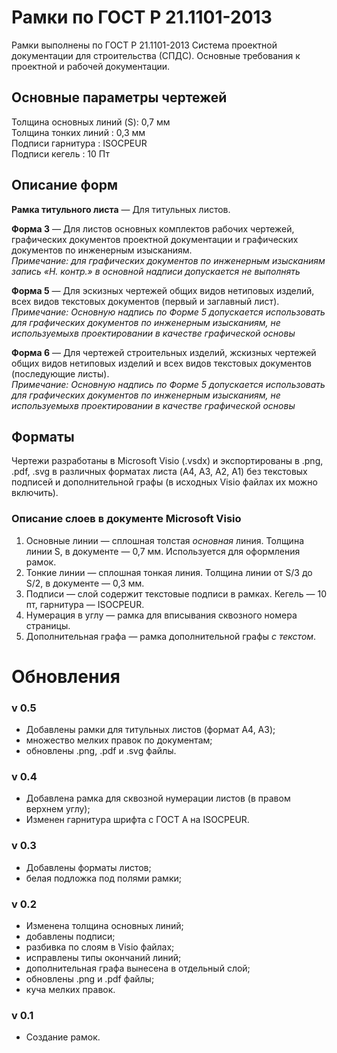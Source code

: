 # Рамки по ГОСТ Р 21.1101-2013
Рамки выполнены по ГОСТ Р 21.1101-2013 Система проектной документации для строительства (СПДС). Основные требования к проектной и рабочей документации.

## Основные параметры чертежей
Толщина основных линий (S): 0,7 мм  
Толщина тонких линий      : 0,3 мм  
Подписи гарнитура         : ISOCPEUR  
Подписи кегель            : 10 Пт

## Описание форм
**Рамка титульного листа** — Для титульных листов.  

**Форма 3** — Для листов основных комплектов рабочих чертежей, графических документов проектной документации и графических документов по инженерным изысканиям.  
*Примечание: для графических документов по инженерным изысканиям запись «Н. контр.» в основной надписи допускается не выполнять*

**Форма 5** — Для эскизных чертежей общих видов нетиповых изделий, всех видов текстовых документов (первый и заглавный лист).  
*Примечание: Основную надпись по Форме 5 допускается использовать для графических документов по инженерным изысканиям, не используемыхв проектировании в качестве графической основы*

**Форма 6** — Для чертежей строительных изделий, жскизных чертежей общих видов нетиповых изделий и всех видов текстовых документов (последующие листы).  
*Примечание: Основную надпись по Форме 5 допускается использовать для графических документов по инженерным изысканиям, не используемыхв проектировании в качестве графической основы*

## Форматы
Чертежи разработаны в Microsoft Visio (.vsdx) и экспортированы в .png, .pdf, .svg в различных форматах листа (A4, A3, A2, A1) без текстовых подписей и дополнительной графы (в исходных Visio файлах их можно включить).

### Описание слоев в документе Microsoft Visio
1. Основные линии — сплошная толстая *основная* линия. Толщина линии S, в документе — 0,7 мм. Используется для оформления рамок.
2. Тонкие линии — сплошная тонкая линия. Толщина линии от S/3 до S/2, в документе — 0,3 мм.
3. Подписи — слой содержит текстовые подписи в рамках. Кегель — 10 пт, гарнитура — ISOCPEUR.
4. Нумерация в углу — рамка для вписывания сквозного номера страницы.
5. Дополнительная графа — рамка дополнительной графы *с текстом*.


# Обновления
### v 0.5
 - Добавлены рамки для титульных листов (формат A4, A3);
 - множество мелких правок по документам;
 - обновлены .png, .pdf и .svg файлы.

### v 0.4
 - Добавлена рамка для сквозной нумерации листов (в правом верхнем углу);
 - Изменен гарнитура шрифта с ГОСТ А на ISOCPEUR.

### v 0.3
 - Добавлены форматы листов;
 - белая подложка под полями рамки;

### v 0.2
 - Изменена толщина основных линий;
 - добавлены подписи;
 - разбивка по слоям в Visio файлах;
 - исправлены типы окончаний линий;
 - дополнительная графа вынесена в отдельный слой;
 - обновлены .png и .pdf файлы;
 - куча мелких правок.

### v 0.1
 - Создание рамок.
